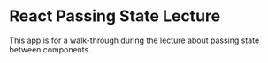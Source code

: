 # React Passing State Lecture

This app is for a walk-through during the lecture about passing state between components.
